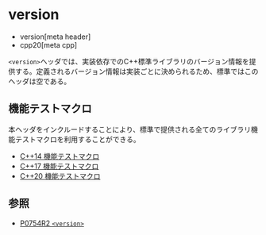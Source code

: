 # version
* version[meta header]
* cpp20[meta cpp]

`<version>`ヘッダでは、実装依存でのC++標準ライブラリのバージョン情報を提供する。定義されるバージョン情報は実装ごとに決められるため、標準ではこのヘッダは空である。

## 機能テストマクロ

本ヘッダをインクルードすることにより、標準で提供される全てのライブラリ機能テストマクロを利用することができる。

- [C++14 機能テストマクロ](/lang/cpp14/feature_test_macros.md)
- [C++17 機能テストマクロ](/lang/cpp17/feature_test_macros.md)
- [C++20 機能テストマクロ](/lang/cpp20/feature_test_macros.md.nolink)

## 参照
- [P0754R2 `<version>`](http://www.open-std.org/jtc1/sc22/wg21/docs/papers/2018/p0754r2.pdf)
